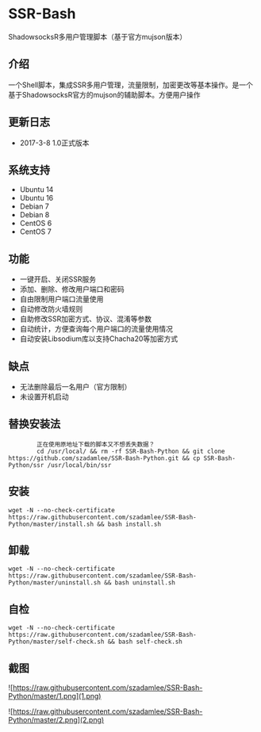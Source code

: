 # SSR-Bash #
ShadowsocksR多用户管理脚本（基于官方mujson版本）

## 介绍 ##
一个Shell脚本，集成SSR多用户管理，流量限制，加密更改等基本操作。是一个基于ShadowsocksR官方的mujson的辅助脚本。方便用户操作

## 更新日志 ##
- 2017-3-8 1.0正式版本

## 系统支持 ##
* Ubuntu 14
* Ubuntu 16
* Debian 7
* Debian 8
* CentOS 6
* CentOS 7

## 功能 ##
- 一键开启、关闭SSR服务
- 添加、删除、修改用户端口和密码
- 自由限制用户端口流量使用
- 自动修改防火墙规则
- 自助修改SSR加密方式、协议、混淆等参数
- 自动统计，方便查询每个用户端口的流量使用情况
- 自动安装Libsodium库以支持Chacha20等加密方式

## 缺点 ##
- 无法删除最后一名用户（官方限制）
- 未设置开机启动

## 替换安装法 ##
            正在使用原地址下载的脚本又不想丢失数据？
            cd /usr/local/ && rm -rf SSR-Bash-Python && git clone https://github.com/szadamlee/SSR-Bash-Python.git && cp SSR-Bash-Python/ssr /usr/local/bin/ssr

## 安装 ##
    wget -N --no-check-certificate https://raw.githubusercontent.com/szadamlee/SSR-Bash-Python/master/install.sh && bash install.sh

## 卸载 ##
    wget -N --no-check-certificate https://raw.githubusercontent.com/szadamlee/SSR-Bash-Python/master/uninstall.sh && bash uninstall.sh
    
## 自检 ##
    wget -N --no-check-certificate https://raw.githubusercontent.com/szadamlee/SSR-Bash-Python/master/self-check.sh && bash self-check.sh

## 截图 ##
![https://raw.githubusercontent.com/szadamlee/SSR-Bash-Python/master/1.png](1.png)

![https://raw.githubusercontent.com/szadamlee/SSR-Bash-Python/master/2.png](2.png)
